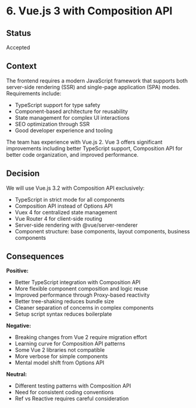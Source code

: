 # 6. Vue.js 3 with Composition API

## Status

Accepted

## Context

The frontend requires a modern JavaScript framework that supports both server-side rendering (SSR) and single-page application (SPA) modes. Requirements include:
- TypeScript support for type safety
- Component-based architecture for reusability
- State management for complex UI interactions
- SEO optimization through SSR
- Good developer experience and tooling

The team has experience with Vue.js 2. Vue 3 offers significant improvements including better TypeScript support, Composition API for better code organization, and improved performance.

## Decision

We will use Vue.js 3.2 with Composition API exclusively:
- TypeScript in strict mode for all components
- Composition API instead of Options API
- Vuex 4 for centralized state management
- Vue Router 4 for client-side routing
- Server-side rendering with @vue/server-renderer
- Component structure: base components, layout components, business components

## Consequences

**Positive:**
- Better TypeScript integration with Composition API
- More flexible component composition and logic reuse
- Improved performance through Proxy-based reactivity
- Better tree-shaking reduces bundle size
- Cleaner separation of concerns in complex components
- Setup script syntax reduces boilerplate

**Negative:**
- Breaking changes from Vue 2 require migration effort
- Learning curve for Composition API patterns
- Some Vue 2 libraries not compatible
- More verbose for simple components
- Mental model shift from Options API

**Neutral:**
- Different testing patterns with Composition API
- Need for consistent coding conventions
- Ref vs Reactive requires careful consideration